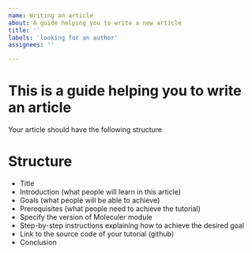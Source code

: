 ```yaml
---
name: Writing an article
about: A guide helping you to write a new article
title: ''
labels: 'looking for an author'
assignees: ''

---
```


# This is a guide helping you to write an article

Your article should have the following structure

# Structure

- Title
- Introduction (what people will learn in this article)
- Goals (what people will be able to achieve)
- Prerequisites (what people need to achieve the tutorial)
- Specify the version of Moleculer module
- Step-by-step instructions explaining how to achieve the desired goal
- Link to the source code of your tutorial (github)
- Conclusion
